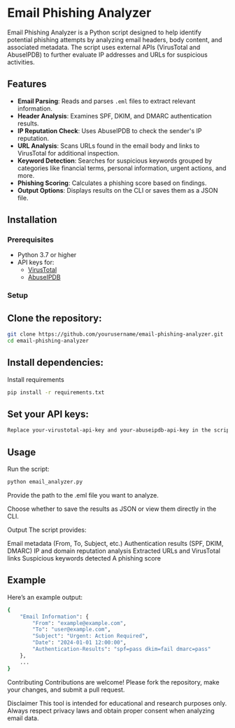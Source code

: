 # Email Phishing Analyzer

Email Phishing Analyzer is a Python script designed to help identify potential phishing attempts by analyzing email headers, body content, and associated metadata. The script uses external APIs (VirusTotal and AbuseIPDB) to further evaluate IP addresses and URLs for suspicious activities.

## Features

- **Email Parsing**: Reads and parses `.eml` files to extract relevant information.
- **Header Analysis**: Examines SPF, DKIM, and DMARC authentication results.
- **IP Reputation Check**: Uses AbuseIPDB to check the sender's IP reputation.
- **URL Analysis**: Scans URLs found in the email body and links to VirusTotal for additional inspection.
- **Keyword Detection**: Searches for suspicious keywords grouped by categories like financial terms, personal information, urgent actions, and more.
- **Phishing Scoring**: Calculates a phishing score based on findings.
- **Output Options**: Displays results on the CLI or saves them as a JSON file.

## Installation

### Prerequisites
- Python 3.7 or higher
- API keys for:
  - [VirusTotal](https://www.virustotal.com/)
  - [AbuseIPDB](https://www.abuseipdb.com/)

### Setup
## Clone the repository:
   ```bash
   git clone https://github.com/yourusername/email-phishing-analyzer.git
   cd email-phishing-analyzer
  ```
## Install dependencies:
   Install requirements
   ```bash
   pip install -r requirements.txt
```
## Set your API keys:
```bash
Replace your-virustotal-api-key and your-abuseipdb-api-key in the script with your respective API keys.
```
## Usage
Run the script:

```bash
python email_analyzer.py
```
Provide the path to the .eml file you want to analyze.

Choose whether to save the results as JSON or view them directly in the CLI.

Output
The script provides:

Email metadata (From, To, Subject, etc.)
Authentication results (SPF, DKIM, DMARC)
IP and domain reputation analysis
Extracted URLs and VirusTotal links
Suspicious keywords detected
A phishing score

## Example
Here’s an example output:
```bash
{
    "Email Information": {
        "From": "example@example.com",
        "To": "user@example.com",
        "Subject": "Urgent: Action Required",
        "Date": "2024-01-01 12:00:00",
        "Authentication-Results": "spf=pass dkim=fail dmarc=pass"
    },
    ...
}
```

Contributing
Contributions are welcome! Please fork the repository, make your changes, and submit a pull request.

Disclaimer
This tool is intended for educational and research purposes only. Always respect privacy laws and obtain proper consent when analyzing email data.
